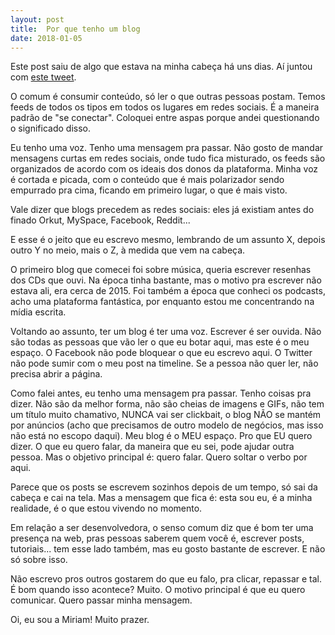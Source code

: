 ```yaml
---
layout: post
title:  Por que tenho um blog
date: 2018-01-05
---
```


Este post saiu de algo que estava na minha cabeça há uns dias. Aí
juntou com [este tweet](https://twitter.com/ramalhoorg/status/948913727084081154).

O comum é consumir conteúdo, só ler o que outras pessoas postam. Temos
feeds de todos os tipos em todos os lugares em redes sociais. É a
maneira padrão de "se conectar". Coloquei entre aspas porque andei
questionando o significado disso.

Eu tenho uma voz. Tenho uma mensagem pra passar. Não gosto de mandar
mensagens curtas em redes sociais, onde tudo fica misturado, os feeds
são organizados de acordo com os ideais dos donos da plataforma. Minha
voz é cortada e picada, com o conteúdo que é mais polarizador sendo
empurrado pra cima, ficando em primeiro lugar, o que é mais visto.

Vale dizer que blogs precedem as redes sociais: eles já existiam antes
do finado Orkut, MySpace, Facebook, Reddit...

E esse é o jeito que eu escrevo mesmo, lembrando de um assunto X,
depois outro Y no meio, mais o Z, à medida que vem na cabeça.

O primeiro blog que comecei foi sobre música, queria escrever resenhas
dos CDs que ouvi. Na época tinha bastante, mas o motivo pra escrever
não estava ali, era cerca de 2015. Foi também a época que conheci os
podcasts, acho uma plataforma fantástica, por enquanto estou me
concentrando na mídia escrita.

Voltando ao assunto, ter um blog é ter uma voz. Escrever é ser
ouvida. Não são todas as pessoas que vão ler o que eu botar aqui, mas
este é o meu espaço. O Facebook não pode bloquear o que eu escrevo
aqui. O Twitter não pode sumir com o meu post na timeline. Se a pessoa
não quer ler, não precisa abrir a página.

Como falei antes, eu tenho uma mensagem pra passar. Tenho coisas pra
dizer. Não são da melhor forma, não são cheias de imagens e GIFs, não
tem um título muito chamativo, NUNCA vai ser clickbait, o blog NÃO se
mantém por anúncios (acho que precisamos de outro modelo de negócios,
mas isso não está no escopo daqui). Meu blog é o MEU espaço. Pro que
EU quero dizer. O que eu quero falar, da maneira que eu sei, pode
ajudar outra pessoa. Mas o objetivo principal é: quero falar. Quero
soltar o verbo por aqui.

Parece que os posts se escrevem sozinhos depois de um tempo, só sai da
cabeça e cai na tela. Mas a mensagem que fica é: esta sou eu, é a
minha realidade, é o que estou vivendo no momento.

Em relação a ser desenvolvedora, o senso comum diz que é bom ter uma
presença na web, pras pessoas saberem quem você é, escrever posts,
tutoriais... tem esse lado também, mas eu gosto bastante de
escrever. E não só sobre isso.

Não escrevo pros outros gostarem do que eu falo, pra clicar, repassar
e tal. É bom quando isso acontece? Muito. O motivo principal é que eu
quero comunicar. Quero passar minha mensagem.

Oi, eu sou a Miriam! Muito prazer.
